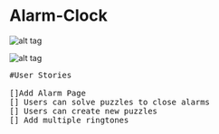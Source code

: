 # Alarm-Clock

![alt tag](https://github.com/andreiyugurau/Alarm-Clock/blob/master/IMG_1035.jpeg)

![alt tag](https://github.com/andreiyugurau/Alarm-Clock/blob/master/IMG_4693.jpeg)

<pre>
#User Stories

[]Add Alarm Page
[] Users can solve puzzles to close alarms
[] Users can create new puzzles
[] Add multiple ringtones
</pre>
